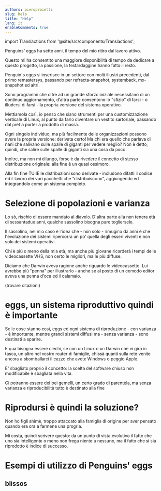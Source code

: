 ```yaml
---
authors: pieroproietti
slug: help
title: "Help"
lang: it
enableComments: true
---
```


import Translactions from '@site/src/components/Translactions';

<Translactions />

Penguins' eggs ha sette anni, il tempo del mio ritiro dal lavoro attivo.

Questo mi ha consentito una maggiore disponibilità di tempo da dedicare a questo progetto, la passione, la testardaggine hanno fatto il resto.

Penguin's eggs si inserisce in un settore con molti illustri precedenti, dal primo remastersys, passando per refracta-snapshot, systemback, mx-snapshot ed altri.

Sono programmi che oltre ad un grande sforzo iniziale necessitano di un continuo aggiornamento, d'altra parte consentono lo "sfizio" di farsi - o illudersi di farsi - la propria versione del sistema operativo.

Mettiamola così, io penso che siano strumenti per una customizzazione verticale di Linux, al punto da farlo diventare un vestito sartoriale, passando dal pret a porter a prodotto di massa.

Ogni singolo individuo, ma più facilmente delle organizzazioni possono avere la propria versione: derivata certo! Ma chi era quello che parlava di nani che salivano sulle spalle di giganti per vedere meglio? Non è detto, quindi, che salire sulle spalle di giganti sia una cosa da poco.

Inoltre, ma non mi dilungo, forse è da rivedere il concetto di stesso distribuzione originale: alla fine è un quasi ossimoro. 

Alla fin fine TUIIE le distribuzioni sono derivate - includono difatti il codice ed il lavoro dei vari pacchetti che "distribuiscono", aggiungendo ed integrandolo come un sistema completo.

# Selezione di popolazioni e varianza
Lo sò, rischio di essere mandato al diavolo. D'altra parte alla non tenera età di sessantadue anni, qualche sassolino bisogna pure toglierselo.

Il sassolino, nel mio caso è l'idea che - non solo - rimugino da anni è che l'evoluzione dei sistemi ripercorra un po' quella degli esseri viventi e non solo dei sistemi operativi.

Chi è più o meno della mia età, ma anche più giovane ricorderà i tempi delle videocassette VHS, non certo le migliori, ma le più diffuse.

Diciamo che Darwin aveva ragione anche riguardo le videocassette. Lui avrebbe più "penna" per illustrarlo - anche se al posto di un comodo editor aveva una penna d'oca ed il calamaio.

(trovare citazioni)

# eggs, un sistema riproduttivo quindi è importante
Se le cose stanno così, eggs ed ogni sistema di riproduzione - con varianza - è importante, mentre grandi sistemi diffusi ma - senza varianza - sono destinati a sparire.

E qua bisogna essere ciechi, se con un Linux o un Darwin che vi gira in tasca, un altro nel vostro router di famiglie, chissà quanti sulla rete venite ancora a sbomballarci il cazzo che avete Windows o peggio Apple.

E' sbagliato proprio il concetto: la scelta del software chiuso non modificabile è sbagliata nella vita.

Ci potranno essere dei bei gemelli, un certo grado di parentela, ma senza varianza e riproducibilità tutto è destinato alla fine

# Riprodursi è quindi la soluzione?
Non ho figli ahimè, troppo attaccato alla famiglia di origine per aver pensato quando era ora a farmene una progria. 

Mi costa, quindi scrivere questo: da un punto di vista evolutivo il fatto che uno sia intelligente o meno non frega niente a nessuno, ma il fatto che si sia riprodotto è indice di successo.




# Esempi di utilizzo di Penguins' eggs

## blissos

## 
